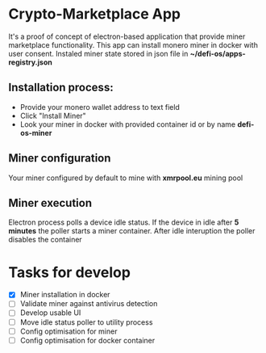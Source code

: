 # Crypto-Marketplace App

It's a proof of concept of electron-based application that provide miner marketplace functionality.
This app can install monero miner in docker with user consent. Instaled miner state stored in json file in **~/defi-os/apps-registry.json**

## Installation process:

- Provide your monero wallet address to text field
- Click "Install Miner"
- Look your miner in docker with provided container id or by name **defi-os-miner**

## Miner configuration

Your miner configured by default to mine with **xmrpool.eu** mining pool

## Miner execution

Electron process polls a device idle status. If the device in idle after **5 minutes** the poller starts a miner container. After idle interuption the poller disables the container

# Tasks for develop

- [x] Miner installation in docker
- [ ] Validate miner against antivirus detection
- [ ] Develop usable UI
- [ ] Move idle status poller to utility process
- [ ] Config optimisation for miner
- [ ] Config optimisation for docker container
